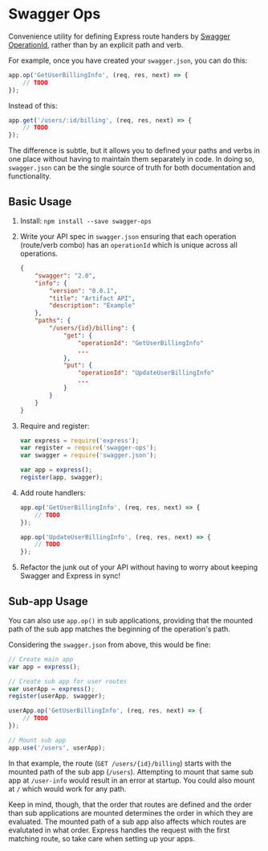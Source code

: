 # Swagger Ops
Convenience utility for defining Express route handers by [Swagger OperationId](http://swagger.io/specification/#operationId), rather than by an explicit path and verb.

For example, once you have created your `swagger.json`, you can do this:

``` js
app.op('GetUserBillingInfo', (req, res, next) => {
	// TODO
});
```

Instead of this:

``` js
app.get('/users/:id/billing', (req, res, next) => {
	// TODO
});
```

The difference is subtle, but it allows you to defined your paths and verbs in one place without having to maintain them separately in code.  In doing so, `swagger.json` can be the single source of truth for both documentation and functionality.

## Basic Usage

1. Install: `npm install --save swagger-ops`
1. Write your API spec in `swagger.json` ensuring that each operation (route/verb combo) has an `operationId` which is unique across all operations.

	``` json
	{
		"swagger": "2.0",
		"info": {
			"version": "0.0.1",
			"title": "Artifact API",
			"description": "Example"
		},
		"paths": {
			"/users/{id}/billing": {
				"get": {
					"operationId": "GetUserBillingInfo"
					...
				},
				"put": {
					"operationId": "UpdateUserBillingInfo"
					...
				}
			}
		}
	}
	```

1. Require and register:

	``` js
	var express = require('express');
	var register = require('swagger-ops');
	var swagger = require('swagger.json');

	var app = express();
	register(app, swagger);
	```

1. Add route handlers:

	``` js
	app.op('GetUserBillingInfo', (req, res, next) => {
		// TODO
	});

	app.op('UpdateUserBillingInfo', (req, res, next) => {
		// TODO
	});
	```

1. Refactor the junk out of your API without having to worry about keeping Swagger and Express in sync!

## Sub-app Usage

You can also use `app.op()` in sub applications, providing that the mounted path of the sub app matches the beginning of the operation's path.

Considering the `swagger.json` from above, this would be fine:

``` js
// Create main app
var app = express();

// Create sub app for user routes
var userApp = express();
register(userApp, swagger);

userApp.op('GetUserBillingInfo', (req, res, next) => {
	// TODO
});

// Mount sub app
app.use('/users', userApp);
```

In that example, the route (`GET /users/{id}/billing`) starts with the mounted path of the sub app (`/users`).  Attempting to mount that same sub app at `/user-info` would result in an error at startup.  You could also mount at `/` which would work for any path.

Keep in mind, though, that the order that routes are defined and the order than sub applications are mounted determines the order in which they are evaluated.  The mounted path of a sub app also affects which routes are evalutated in what order.  Express handles the request with the first matching route, so take care when setting up your apps.